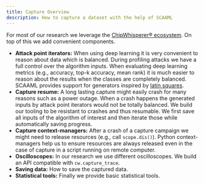 ```yaml
---
title: Capture Overview
description: How to capture a dataset with the help of SCAAML
---
```


For most of our research we leverage the [ChipWhisperer&reg; ecosystem](https://www.newae.com/chipwhisperer).
On top of this we add convenient components.

- **Attack point iterators:** When using deep learning it is very convenient to reason about data which is balanced.
  During profiling attacks we have a full control over the algorithm inputs.
  When evaluating deep learning metrics (e.g., accuracy, top-k accuracy, mean rank) it is much easier to reason about the results when the classes are completely balanced.
  SCAAML provides support for generators inspired by [latin squares](https://en.wikipedia.org/wiki/Latin_square).
- **Capture resume:** A long lasting capture might easily crash for many reasons such as a power outage.
  When a crash happens the generated inputs by attack point iterators would not be totally balanced.
  We build our tooling to be resistant to crashes and thus resumable.
  We first save all inputs of the algorithm of interest and then iterate those while automatically saving progress.
- **Capture context-managers:** After a crash of a capture campaign we might need to release resources (e.g., call `scope.dis()`).
  Python context-managers help us to ensure resources are always released even in the case of capture in a script running on remote computer.
- **Oscilloscopes:** In our research we use different oscilloscopes.
  We build an API compatible with `cw.capture_trace`.
- **Saving data:** How to save the captured data.
- **Statistical tools:** Finally we provide basic statistical tools.
